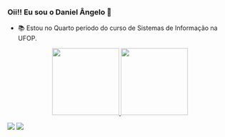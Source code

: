 ### Oii!! Eu sou o Daniel Ângelo 👋

- 📚 Estou no Quarto periodo do curso de Sistemas de Informação na UFOP.

<div align="center">
  <a href="https://github.com/danielangelo1">
  <img height="150em" src="https://github-readme-stats.vercel.app/api?username=danielangelo1&show_icons=true&theme=dark&include_all_commits=true&count_private=true"/>
  <img height="150em" src="https://github-readme-stats.vercel.app/api/top-langs/?username=danielangelo1&layout=compact&langs_count=7&theme=dark&count_private=true"/>
</div>

<div> 
 
  <a href = "mailto:danielangelo1234@gmail.com"><img src="https://img.shields.io/badge/-Gmail-%23333?style=for-the-badge&logo=gmail&logoColor=white" target="_blank"></a>
  <a href="https://www.linkedin.com/in/danielângelo" target="_blank"><img src="https://img.shields.io/badge/-LinkedIn-%230077B5?style=for-the-badge&logo=linkedin&logoColor=white" target="_blank"></a> 
</div>
  
